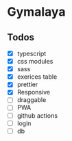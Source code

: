 # Gymalaya

## Todos

- [x] typescript
- [x] css modules
- [x] sass
- [x] exerices table
- [x] prettier
- [x] Responsive
- [ ] draggable
- [ ] PWA
- [ ] github actions
- [ ] login
- [ ] db
